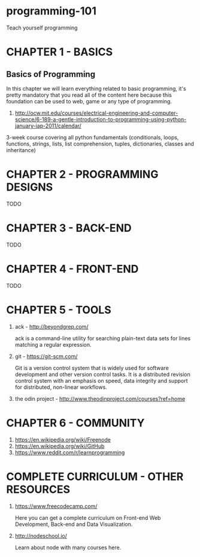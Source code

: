 # programming-101
Teach yourself programming

# CHAPTER 1 - BASICS

## Basics of Programming

In this chapter we will learn everything related to basic programming, it's pretty mandatory that you read all of the content here because this foundation can be used to web, game or any type of programming.

1. http://ocw.mit.edu/courses/electrical-engineering-and-computer-science/6-189-a-gentle-introduction-to-programming-using-python-january-iap-2011/calendar/

3-week course covering all python fundamentals (conditionals, loops, functions, strings, lists, list comprehension, tuples, dictionaries, classes and inheritance)

# CHAPTER 2 - PROGRAMMING DESIGNS

TODO

# CHAPTER 3 - BACK-END

TODO

# CHAPTER 4 - FRONT-END

TODO

# CHAPTER 5 - TOOLS

1. ack - http://beyondgrep.com/

    ack is a command-line utility for searching plain-text data sets for lines matching a regular expression.

2. git - https://git-scm.com/

    Git is a version control system that is widely used for software development and other version control tasks. It is a distributed revision control system with an emphasis on speed, data integrity and support for distributed, non-linear workflows.

3. the odin project - http://www.theodinproject.com/courses?ref=home



# CHAPTER 6 - COMMUNITY

1. https://en.wikipedia.org/wiki/Freenode
2. https://en.wikipedia.org/wiki/GitHub
3. https://www.reddit.com/r/learnprogramming


# COMPLETE CURRICULUM - OTHER RESOURCES

1. https://www.freecodecamp.com/

    Here you can get a complete curriculum on Front-end Web Development, Back-end and Data Visualization.

2. http://nodeschool.io/

    Learn about node with many courses here.
